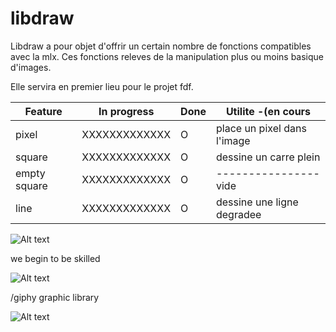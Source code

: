 # libdraw

Libdraw a pour objet d'offrir un certain nombre de fonctions compatibles avec la mlx.
Ces fonctions releves de la manipulation plus ou moins basique d'images.

Elle servira en premier lieu pour le projet fdf.

| Feature 		| In progress	| Done	| Utilite -(en cours				|
| --------------|---------------|-------|---------------------------------- |
| pixel			| XXXXXXXXXXXXX	|   O   | place un pixel dans l'image		|
| square		| XXXXXXXXXXXXX	|	O	| dessine un carre plein			|
| empty square	| XXXXXXXXXXXXX	|	O	| ---------------- vide				|
| line			| XXXXXXXXXXXXX	|   O	| dessine une ligne degradee		|


![Alt text](https://media.giphy.com/media/mp1JYId8n0t3y/giphy.gif)

we begin to be skilled

![Alt text](http://media.giphy.com/media/lOCRuOzOMJ2g0/giphy-tumblr.gif)

/giphy graphic library

![Alt text](http://media0.giphy.com/media/IerVAJUS26GQg/giphy.gif)
